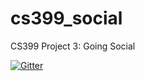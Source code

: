 # cs399_social
CS399 Project 3:  Going Social

[![Gitter](https://badges.gitter.im/Join%20Chat.svg)](https://gitter.im/cmh553/cs399_social?utm_source=badge&utm_medium=badge&utm_campaign=pr-badge)
